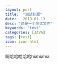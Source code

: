 ```yaml
---
layout: post
title:  "测试标题"
date:   2019-01-13
desc: "这是一个测试文件"
keywords: "test"
categories: [JAVA]
tags: [test]
icon: icon-html
---
```


啊哈哈哈哈哈hiahiahia